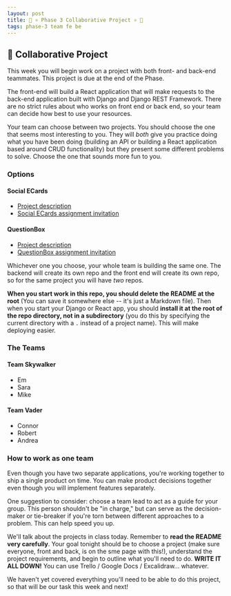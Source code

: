 ```yaml
---
layout: post
title: 🐍 ⚛️ Phase 3 Collaborative Project ⚛️ 🐍
tags: phase-3 team fe be
---
```


## 🎯 Collaborative Project

This week you will begin work on a project with both front- and back-end teammates. This project is due at the end of the Phase.

The front-end will build a React application that will make requests to the back-end application built with Django and Django REST Framework. There are no strict rules about who works on front end or back end, so your team can decide how best to use your resources.

Your team can choose between two projects. You should choose the one that seems most interesting to you. They will _both_ give you practice doing what you have been doing (building an API or building a React application based around CRUD functionality) but they present some different problems to solve. Choose the one that sounds more fun to you.

### Options

#### Social ECards

- [Project description](https://github.com/momentum-projects/group--social-cards/blob/main/README.md)
- [Social ECards assignment invitation](https://classroom.github.com/g/9AAU6FG7)

#### QuestionBox

- [Project description](https://github.com/momentum-projects/group--questionbox/blob/main/README.md)
- [QuestionBox assignment invitation](https://classroom.github.com/g/vJlPFp2V)

Whichever one you choose, your whole team is building the same one. The backend will create its own repo and the front end will create its own repo, so for the same project you will have _two_ repos.

**When you start work in this repo, you should delete the README at the root** (You can save it somewhere else -- it's just a Markdown file). Then when you start your Django or React app, you should **install it at the root of the repo directory, not in a subdirectory** (you do this by specifying the current directory with a `.` instead of a project name). This will make deploying easier.

### The Teams

#### Team Skywalker

- Em
- Sara
- Mike

#### Team Vader

- Connor
- Robert
- Andrea

### How to work as one team

Even though you have two separate applications, you're working together to ship a single product on time. You can make product decisions together even though you will implement features separately.

One suggestion to consider: choose a team lead to act as a guide for your group. This person shouldn't be "in charge," but can serve as the decision-maker or tie-breaker if you're torn between different approaches to a problem. This can help speed you up.

We'll talk about the projects in class today. Remember to **read the README very carefully**. Your goal tonight should be to choose a project (make sure everyone, front and back, is on the sme page with this!), understand the project requirements, and begin to outline what you'll need to do. **WRITE IT ALL DOWN!** You can use Trello / Google Docs / Excalidraw... whatever.

We haven't yet covered everything you'll need to be able to do this project, so that will be our task this week and next!
